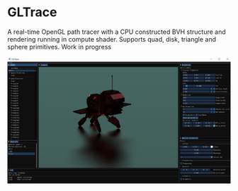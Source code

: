 # GLTrace
A real-time OpenGL path tracer with a CPU constructed BVH structure and rendering running in compute shader. Supports quad, disk, triangle and sphere primitives. Work in progress

![Demo Screenshot](https://github.com/henrypaul2001/GLTrace/blob/master/Images/demoscreenshot.JPG?raw=true)
